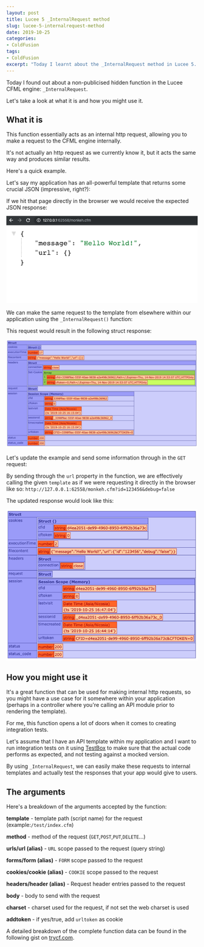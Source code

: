 ```yaml
---
layout: post
title: Lucee 5 _InternalRequest method
slug: lucee-5-internalrequest-method
date: 2019-10-25
categories:
- ColdFusion
tags:
- ColdFusion
excerpt: "Today I learnt about the _InternalRequest method in Lucee 5. It's cool."
---
```


Today I found out about a non-publicised hidden function in the Lucee CFML engine: `_InternalRequest`.

Let's take a look at what it is and how you might use it.

## What it is

This function essentially acts as an internal http request, allowing you to make a request to the CFML engine internally.

It's not actually an http request as we currently know it, but it acts the same way and produces similar results.

Here's a quick example.

Let's say my application has an all-powerful template that returns some crucial JSON (impressive, right?):

<script src="https://gist.github.com/coldfumonkeh/aa2dfb3a8b31564126b61b6f6ea0f87c.js"></script>

If we hit that page directly in the browser we would receive the expected JSON response:

![The raw JSON response](/assets/uploads/2019/10/internalRequest_raw_json.png)

We can make the same request to the template from elsewhere within our application using the `_InternalRequest()` function:

<script src="https://gist.github.com/coldfumonkeh/952084060e13875388cd441f21cae0ac.js"></script>

This request would result in the following struct response:

![The _InternalRequest struct response](/assets/uploads/2019/10/internalRequest_struct_response_one.png)

Let's update the example and send some information through in the `GET` request:

<script src="https://gist.github.com/coldfumonkeh/47d26ed2f4be846eb92c7a1d6f45d476.js"></script>

By sending through the `url` property in the function, we are effectively calling the given `template` as if we were requesting it directly in the browser like so: `http://127.0.0.1:62558/monkeh.cfm?id=123456&debug=false`

The updated response would look like this:

![The second _InternalRequest struct response](/assets/uploads/2019/10/internalRequest_struct_response_two.png)


## How you might use it

It's a great function that can be used for making internal http requests, so you might have a use case for it somewhere within your application (perhaps in a controller where you're calling an API module prior to rendering the template).

For me, this function opens a lot of doors when it comes to creating integration tests.

Let's assume that I have an API template within my application and I want to run integration tests on it using [TestBox](https://forgebox.io/view/testbox) to make sure that the actual code performs as expected, and not testing against a mocked version.

<script src="https://gist.github.com/coldfumonkeh/6d4d590c5565d69a9069d75f0c3276c5.js"></script>

By using `_InternalRequest`, we can easily make these requests to internal templates and actually test the responses that your app would give to users.

## The arguments

Here's a breakdown of the arguments accepted by the function:

**template** - template path (script name) for the request (example:`/test/index.cfm`)

**method** - method of the request (`GET`,`POST`,`PUT`,`DELETE`...)

**urls/url (alias)** - `URL` scope passed to the request (query string)

**forms/form (alias)** - `FORM` scope passed to the request

**cookies/cookie (alias)** - `COOKIE` scope passed to the request

**headers/header (alias)** - Request header entries passed to the request

**body** - body to send with the request

**charset** - charset used for the request, if not set the web charset is used

**addtoken** - if yes/true, add `urltoken` as cookie

A detailed breakdown of the complete function data can be found in the following gist on [trycf.com](https://trycf.com/gist/023e860634f6beeb3f7af30e6444c6b5/lucee5).